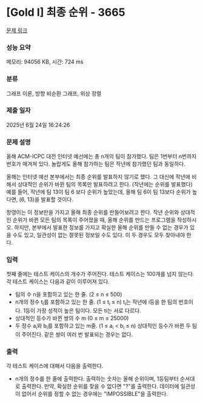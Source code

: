 # [Gold I] 최종 순위 - 3665 

[문제 링크](https://www.acmicpc.net/problem/3665) 

### 성능 요약

메모리: 94056 KB, 시간: 724 ms

### 분류

그래프 이론, 방향 비순환 그래프, 위상 정렬

### 제출 일자

2025년 6월 24일 16:24:26

### 문제 설명

<p>올해 ACM-ICPC 대전 인터넷 예선에는 총 n개의 팀이 참가했다. 팀은 1번부터 n번까지 번호가 매겨져 있다. 놀랍게도 올해 참가하는 팀은 작년에 참가했던 팀과 동일하다.</p>

<p>올해는 인터넷 예선 본부에서는 최종 순위를 발표하지 않기로 했다. 그 대신에 작년에 비해서 상대적인 순위가 바뀐 팀의 목록만 발표하려고 한다. (작년에는 순위를 발표했다) 예를 들어, 작년에 팀 13이 팀 6 보다 순위가 높았는데, 올해 팀 6이 팀 13보다 순위가 높다면, (6, 13)을 발표할 것이다.</p>

<p>창영이는 이 정보만을 가지고 올해 최종 순위를 만들어보려고 한다. 작년 순위와 상대적인 순위가 바뀐 모든 팀의 목록이 주어졌을 때, 올해 순위를 만드는 프로그램을 작성하시오. 하지만, 본부에서 발표한 정보를 가지고 확실한 올해 순위를 만들 수 없는 경우가 있을 수도 있고, 일관성이 없는 잘못된 정보일 수도 있다. 이 두 경우도 모두 찾아내야 한다.</p>

### 입력 

 <p>첫째 줄에는 테스트 케이스의 개수가 주어진다. 테스트 케이스는 100개를 넘지 않는다. 각 테스트 케이스는 다음과 같이 이루어져 있다.</p>

<ul>
	<li>팀의 수 n을 포함하고 있는 한 줄. (2 ≤ n ≤ 500)</li>
	<li>n개의 정수 t<sub>i</sub>를 포함하고 있는 한 줄. (1 ≤ t<sub>i</sub> ≤ n) t<sub>i</sub>는 작년에 i등을 한 팀의 번호이다. 1등이 가장 성적이 높은 팀이다. 모든 ti는 서로 다르다.</li>
	<li>상대적인 등수가 바뀐 쌍의 수 m (0 ≤ m ≤ 25000)</li>
	<li>두 정수 a<sub>i</sub>와 b<sub>i</sub>를 포함하고 있는 m줄. (1 ≤ a<sub>i</sub> < b<sub>i</sub> ≤ n) 상대적인 등수가 바뀐 두 팀이 주어진다. 같은 쌍이 여러 번 발표되는 경우는 없다.</li>
</ul>

### 출력 

 <p>각 테스트 케이스에 대해서 다음을 출력한다.</p>

<ul>
	<li>n개의 정수를 한 줄에 출력한다. 출력하는 숫자는 올해 순위이며, 1등팀부터 순서대로 출력한다. 만약, 확실한 순위를 찾을 수 없다면 "?"를 출력한다. 데이터에 일관성이 없어서 순위를 정할 수 없는 경우에는 "IMPOSSIBLE"을 출력한다.</li>
</ul>


